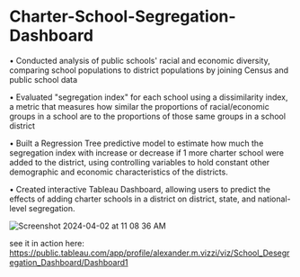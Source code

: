 # Charter-School-Segregation-Dashboard

• Conducted analysis of public schools' racial and economic diversity, comparing school populations to district populations by joining Census and public school data

• Evaluated "segregation index" for each school using a dissimilarity index, a metric that measures how similar the proportions of racial/economic groups in a school are to the proportions of those same groups in a school district

• Built a Regression Tree predictive model to estimate how much the segregation index with increase or decrease if 1 more charter school were added to the district, using controlling variables to hold constant other demographic and economic characteristics of the districts.

• Created interactive Tableau Dashboard, allowing users to predict the effects of adding charter schools in a district on district, state, and national-level segregation.

![Screenshot 2024-04-02 at 11 08 36 AM](https://github.com/vizziviz/Charter-School-Segregation-Dashboard/assets/64040862/eaeaaac6-43e9-4089-9d1e-fde55fbf6567)

see it in action here: https://public.tableau.com/app/profile/alexander.m.vizzi/viz/School_Desegregation_Dashboard/Dashboard1
